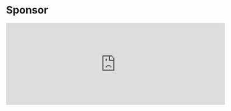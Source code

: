 # Sponsor

<iframe src="https://github.com/sponsors/dunlopWill/card" title="Sponsor PyCountant" height="225" width="600" style="border: 0;"></iframe>

